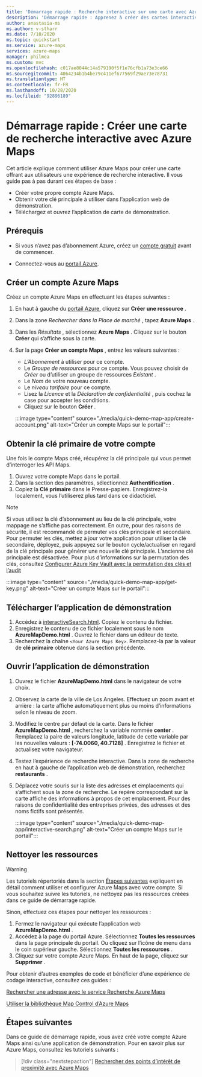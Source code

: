 ```yaml
---
title: 'Démarrage rapide : Recherche interactive sur une carte avec Azure Maps'
description: 'Démarrage rapide : Apprenez à créer des cartes interactives sur lesquelles des recherches peuvent être effectuées. Apprenez à créer un compte Azure Maps, à vous procurer une clé primaire et à utiliser le kit SDK web pour configurer des applications cartographiques'
author: anastasia-ms
ms.author: v-stharr
ms.date: 7/10/2020
ms.topic: quickstart
ms.service: azure-maps
services: azure-maps
manager: philmea
ms.custom: mvc
ms.openlocfilehash: c017ae8044c14a579190f5f1e76cfb1a73e3ce66
ms.sourcegitcommit: 4064234b1b4be79c411ef677569f29ae73e78731
ms.translationtype: HT
ms.contentlocale: fr-FR
ms.lasthandoff: 10/28/2020
ms.locfileid: "92896189"
---
```

# <a name="quickstart-create-an-interactive-search-map-with-azure-maps"></a>Démarrage rapide : Créer une carte de recherche interactive avec Azure Maps

Cet article explique comment utiliser Azure Maps pour créer une carte offrant aux utilisateurs une expérience de recherche interactive. Il vous guide pas à pas durant ces étapes de base :

* Créer votre propre compte Azure Maps.
* Obtenir votre clé principale à utiliser dans l’application web de démonstration.
* Téléchargez et ouvrez l’application de carte de démonstration.

## <a name="prerequisites"></a>Prérequis

* Si vous n’avez pas d’abonnement Azure, créez un [compte gratuit](https://azure.microsoft.com/free/?WT.mc_id=A261C142F) avant de commencer.

* Connectez-vous au [portail Azure](https://portal.azure.com).

<a id="createaccount"></a>

## <a name="create-an-azure-maps-account"></a>Créer un compte Azure Maps

Créez un compte Azure Maps en effectuant les étapes suivantes :

1. En haut à gauche du [portail Azure](https://portal.azure.com), cliquez sur **Créer une ressource** .
2. Dans la zone *Rechercher dans la Place de marché* , tapez **Azure Maps** .
3. Dans les *Résultats* , sélectionnez **Azure Maps** . Cliquez sur le bouton **Créer** qui s’affiche sous la carte.
4. Sur la page **Créer un compte Maps** , entrez les valeurs suivantes :
    * *L’Abonnement* à utiliser pour ce compte.
    * Le *Groupe de ressources* pour ce compte. Vous pouvez choisir de *Créer* ou d’utiliser un groupe de ressources *Existant* .
    * Le *Nom* de votre nouveau compte.
    * Le *niveau tarifaire* pour ce compte.
    * Lisez la *Licence* et la *Déclaration de confidentialité* , puis cochez la case pour accepter les conditions.
    * Cliquez sur le bouton **Créer** .

    :::image type="content" source="./media/quick-demo-map-app/create-account.png" alt-text="Créer un compte Maps sur le portail":::

<a id="getkey"></a>

## <a name="get-the-primary-key-for-your-account"></a>Obtenir la clé primaire de votre compte

Une fois le compte Maps créé, récupérez la clé principale qui vous permet d’interroger les API Maps.

1. Ouvrez votre compte Maps dans le portail.
2. Dans la section des paramètres, sélectionnez **Authentification** .
3. Copiez la **Clé primaire** dans le Presse-papiers. Enregistrez-la localement, vous l’utiliserez plus tard dans ce didacticiel.

>[!NOTE]
> Si vous utilisez la clé d’abonnement au lieu de la clé principale, votre mappage ne s’affiche pas correctement. En outre, pour des raisons de sécurité, il est recommandé de permuter vos clés principale et secondaire. Pour permuter les clés, mettez à jour votre application pour utiliser la clé secondaire, déployez, puis appuyez sur le bouton cycle/actualiser en regard de la clé principale pour générer une nouvelle clé principale. L’ancienne clé principale est désactivée. Pour plus d’informations sur la permutation des clés, consultez [Configurer Azure Key Vault avec la permutation des clés et l’audit](../key-vault/secrets/tutorial-rotation-dual.md)

:::image type="content" source="./media/quick-demo-map-app/get-key.png" alt-text="Créer un compte Maps sur le portail":::

## <a name="download-the-demo-application"></a>Télécharger l’application de démonstration

1. Accédez à [interactiveSearch.html](https://github.com/Azure-Samples/AzureMapsCodeSamples/blob/master/AzureMapsCodeSamples/Tutorials/interactiveSearch.html). Copiez le contenu du fichier.
2. Enregistrez le contenu de ce fichier localement sous le nom **AzureMapDemo.html** . Ouvrez le fichier dans un éditeur de texte.
3. Recherchez la chaîne `<Your Azure Maps Key>`. Remplacez-la par la valeur de **clé primaire** obtenue dans la section précédente.

## <a name="open-the-demo-application"></a>Ouvrir l’application de démonstration

1. Ouvrez le fichier **AzureMapDemo.html** dans le navigateur de votre choix.
2. Observez la carte de la ville de Los Angeles. Effectuez un zoom avant et arrière : la carte affiche automatiquement plus ou moins d’informations selon le niveau de zoom.
3. Modifiez le centre par défaut de la carte. Dans le fichier **AzureMapDemo.html** , recherchez la variable nommée **center** . Remplacez la paire de valeurs longitude, latitude de cette variable par les nouvelles valeurs : **[-74.0060, 40.7128]** . Enregistrez le fichier et actualisez votre navigateur.
4. Testez l’expérience de recherche interactive. Dans la zone de recherche en haut à gauche de l’application web de démonstration, recherchez **restaurants** .
5. Déplacez votre souris sur la liste des adresses et emplacements qui s’affichent sous la zone de recherche. Le repère correspondant sur la carte affiche des informations à propos de cet emplacement. Pour des raisons de confidentialité des entreprises privées, des adresses et des noms fictifs sont présentés.

    :::image type="content" source="./media/quick-demo-map-app/interactive-search.png" alt-text="Créer un compte Maps sur le portail":::


## <a name="clean-up-resources"></a>Nettoyer les ressources

>[!WARNING]
>Les tutoriels répertoriés dans la section [Étapes suivantes](#next-steps) expliquent en détail comment utiliser et configurer Azure Maps avec votre compte. Si vous souhaitez suivre les tutoriels, ne nettoyez pas les ressources créées dans ce guide de démarrage rapide.

Sinon, effectuez ces étapes pour nettoyer les ressources :

1. Fermez le navigateur qui exécute l’application web **AzureMapDemo.html** .
2. Accédez à la page du portail Azure. Sélectionnez **Toutes les ressources** dans la page principale du portail. Ou cliquez sur l’icône de menu dans le coin supérieur gauche. Sélectionnez **Toutes les ressources** .
3. Cliquez sur votre compte Azure Maps. En haut de la page, cliquez sur **Supprimer** .

Pour obtenir d’autres exemples de code et bénéficier d’une expérience de codage interactive, consultez ces guides :

[Rechercher une adresse avec le service Recherche Azure Maps](how-to-search-for-address.md)

[Utiliser la bibliothèque Map Control d’Azure Maps](how-to-use-map-control.md)

## <a name="next-steps"></a>Étapes suivantes

Dans ce guide de démarrage rapide, vous avez créé votre compte Azure Maps ainsi qu’une application de démonstration. Pour en savoir plus sur Azure Maps, consultez les tutoriels suivants :

> [!div class="nextstepaction"]
> [Rechercher des points d’intérêt de proximité avec Azure Maps](tutorial-search-location.md)